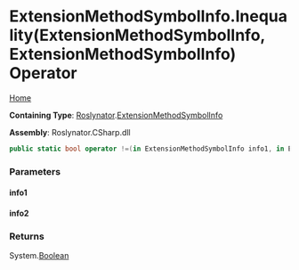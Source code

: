 # ExtensionMethodSymbolInfo\.Inequality\(ExtensionMethodSymbolInfo, ExtensionMethodSymbolInfo\) Operator

[Home](../../../README.md)

**Containing Type**: [Roslynator](../../README.md)\.[ExtensionMethodSymbolInfo](../README.md)

**Assembly**: Roslynator\.CSharp\.dll

```csharp
public static bool operator !=(in ExtensionMethodSymbolInfo info1, in ExtensionMethodSymbolInfo info2)
```

### Parameters

#### info1

#### info2

### Returns

System\.[Boolean](https://docs.microsoft.com/en-us/dotnet/api/system.boolean)

